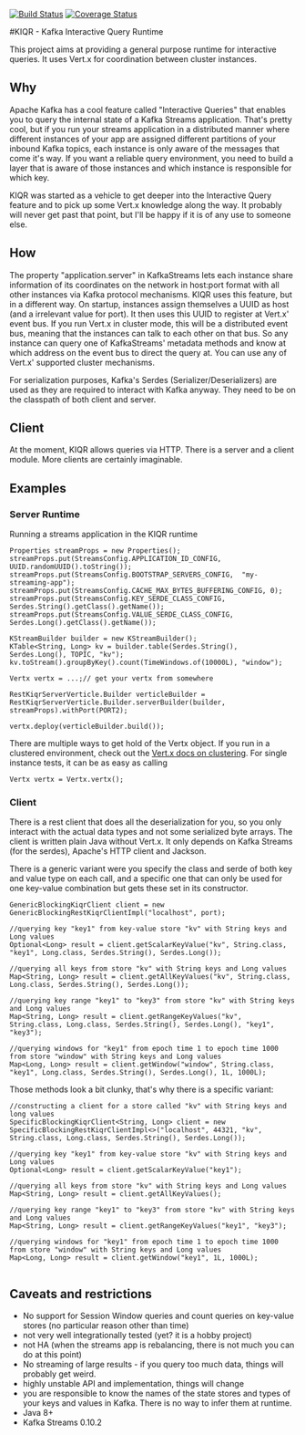 [![Build Status](https://travis-ci.org/ftrossbach/kiqr.svg?branch=master)](https://travis-ci.org/ftrossbach/kiqr)
[![Coverage Status](https://coveralls.io/repos/github/ftrossbach/kiqr/badge.svg)](https://coveralls.io/github/ftrossbach/kiqr)

#KIQR - Kafka Interactive Query Runtime

This project aims at providing a general purpose runtime for interactive queries.
It uses Vert.x for coordination between cluster instances.

## Why
Apache Kafka has a cool feature called "Interactive Queries" that enables you to query the internal state of a 
Kafka Streams application. That's pretty cool, but if you run your streams application in a distributed manner where 
different instances of your app are assigned different partitions of your inbound Kafka topics, each
instance is only aware of the messages that come it's way. If you want a reliable query environment, you need to build
a layer that is aware of those instances and which instance is responsible for which key. 

KIQR was started as a vehicle to get deeper into the Interactive Query feature and to pick up some Vert.x knowledge
along the way. It probably will never get past that point, but I'll be happy if it is of any use to someone else.

## How
The property "application.server" in KafkaStreams lets each instance share information of its coordinates on the 
network in host:port format with all other instances via Kafka protocol mechanisms. KIQR uses this feature, but in
a different way. On startup, instances assign themselves a UUID as host (and a irrelevant value for port). It then
uses this UUID to register at Vert.x' event bus. If you run Vert.x in cluster mode, this will be a distributed event
bus, meaning that the instances can talk to each other on that bus. So any instance can query one of KafkaStreams'
metadata methods and know at which address on the event bus to direct the query at. You can use any of Vert.x' supported
cluster mechanisms.

For serialization purposes, Kafka's Serdes (Serializer/Deserializers) are used as they are required to interact with
Kafka anyway. They need to be on the classpath of both client and server.

## Client 
At the moment, KIQR allows queries via HTTP. There is a server and a client module. More clients are certainly imaginable.

## Examples


### Server Runtime
Running a streams application in the KIQR runtime
```
Properties streamProps = new Properties();
streamProps.put(StreamsConfig.APPLICATION_ID_CONFIG, UUID.randomUUID().toString());
streamProps.put(StreamsConfig.BOOTSTRAP_SERVERS_CONFIG,  "my-streaming-app");
streamProps.put(StreamsConfig.CACHE_MAX_BYTES_BUFFERING_CONFIG, 0);
streamProps.put(StreamsConfig.KEY_SERDE_CLASS_CONFIG, Serdes.String().getClass().getName());
streamProps.put(StreamsConfig.VALUE_SERDE_CLASS_CONFIG, Serdes.Long().getClass().getName());

KStreamBuilder builder = new KStreamBuilder();
KTable<String, Long> kv = builder.table(Serdes.String(), Serdes.Long(), TOPIC, "kv");
kv.toStream().groupByKey().count(TimeWindows.of(10000L), "window");

Vertx vertx = ...;// get your vertx from somewhere

RestKiqrServerVerticle.Builder verticleBuilder = RestKiqrServerVerticle.Builder.serverBuilder(builder, streamProps).withPort(PORT2);

vertx.deploy(verticleBuilder.build());

```

There are multiple ways to get hold of the Vertx object.
If you run in a clustered environment, check out the [Vert.x docs on clustering](http://vertx.io/docs/#clustering).
For single instance tests, it can be as easy as calling
```
Vertx vertx = Vertx.vertx();
```

### Client
There is a rest client that does all the deserialization for you, so you only interact with the actual data types and
not some serialized byte arrays. The client is written plain Java without Vert.x. 
It only depends on Kafka Streams (for the serdes), Apache's HTTP client and Jackson.

There is a generic variant were you specify the class and serde of both key and value type on each call, and a specific 
one that can only be used for one key-value combination but gets these set in its constructor.


```
GenericBlockingKiqrClient client = new GenericBlockingRestKiqrClientImpl("localhost", port);

//querying key "key1" from key-value store "kv" with String keys and Long values
Optional<Long> result = client.getScalarKeyValue("kv", String.class, "key1", Long.class, Serdes.String(), Serdes.Long());

//querying all keys from store "kv" with String keys and Long values
Map<String, Long> result = client.getAllKeyValues("kv", String.class, Long.class, Serdes.String(), Serdes.Long());

//querying key range "key1" to "key3" from store "kv" with String keys and Long values
Map<String, Long> result = client.getRangeKeyValues("kv", String.class, Long.class, Serdes.String(), Serdes.Long(), "key1", "key3");

//querying windows for "key1" from epoch time 1 to epoch time 1000 from store "window" with String keys and Long values
Map<Long, Long> result = client.getWindow("window", String.class, "key1", Long.class, Serdes.String(), Serdes.Long(), 1L, 1000L);
```

Those methods look a bit clunky, that's why there is a specific variant:

```
//constructing a client for a store called "kv" with String keys and long values
SpecificBlockingKiqrClient<String, Long> client = new SpecificBlockingRestKiqrClientImpl<>("localhost", 44321, "kv", String.class, Long.class, Serdes.String(), Serdes.Long());

//querying key "key1" from key-value store "kv" with String keys and Long values
Optional<Long> result = client.getScalarKeyValue("key1");

//querying all keys from store "kv" with String keys and Long values
Map<String, Long> result = client.getAllKeyValues();

//querying key range "key1" to "key3" from store "kv" with String keys and Long values
Map<String, Long> result = client.getRangeKeyValues("key1", "key3");

//querying windows for "key1" from epoch time 1 to epoch time 1000 from store "window" with String keys and Long values
Map<Long, Long> result = client.getWindow("key1", 1L, 1000L);
       
```

## Caveats and restrictions

* No support for Session Window queries and count queries on key-value stores (no particular reason other than time)
* not very well integrationally tested (yet? it is a hobby project)
* not HA (when the streams app is rebalancing, there is not much you can do at this point)
* No streaming of large results - if you query too much data, things will probably get weird.
* highly unstable API and implementation, things will change
* you are responsible to know the names of the state stores and types of your keys and values in Kafka. There is 
no way to infer them at runtime.
* Java 8+
* Kafka Streams 0.10.2


